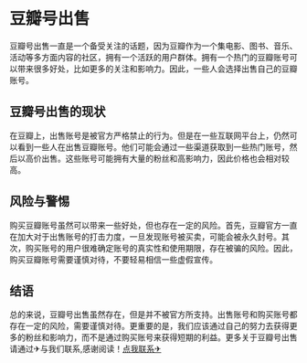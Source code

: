 # 豆瓣号出售

豆瓣号出售一直是一个备受关注的话题，因为豆瓣作为一个集电影、图书、音乐、活动等多方面内容的社区，拥有一个活跃的用户群体。拥有一个热门的豆瓣账号可以带来很多好处，比如更多的关注和影响力。因此，一些人会选择出售自己的豆瓣账号。

## 豆瓣号出售的现状

在豆瓣上，出售账号是被官方严格禁止的行为。但是在一些互联网平台上，仍然可以看到一些人在出售豆瓣账号。他们可能会通过一些渠道获取到一些热门账号，然后以高价出售。这些账号可能拥有大量的粉丝和高影响力，因此价格也会相对较高。

## 风险与警惕

购买豆瓣账号虽然可以带来一些好处，但也存在一定的风险。首先，豆瓣官方一直在加大对于出售账号的打击力度，一旦发现账号被买卖，可能会被永久封号。其次，购买账号的用户很难确定账号的真实性和使用期限，存在被骗的风险。因此，购买豆瓣账号需要谨慎对待，不要轻易相信一些虚假宣传。

## 结语

总的来说，豆瓣号出售虽然存在，但是并不被官方所支持。出售账号和购买账号都存在一定的风险，需要谨慎对待。更重要的是，我们应该通过自己的努力去获得更多的粉丝和影响力，而不是通过购买账号来获得短期的利益。更多关于豆瓣号出售 请通过✈与我们联系,感谢阅读！[点我联系✈](https://u.k02.cc)